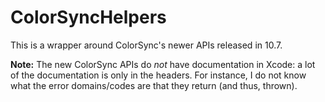 # ColorSyncHelpers

This is a wrapper around ColorSync's newer APIs released in 10.7.

**Note:** The new ColorSync APIs do *not* have documentation in Xcode: a lot of the documentation is only in the headers. For instance, I do not know what the error domains/codes are that they return (and thus, thrown).
